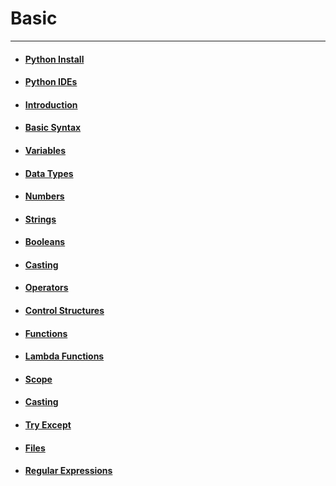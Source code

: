 # Basic
---
- #### [Python Install](basic/python_install.md)
- #### [Python IDEs](basic/ides.md)
- #### [Introduction](basic/introduction.md)
- #### [Basic Syntax](basic/basic_syntax.md)
- #### [Variables](basic/variables.md)
- #### [Data Types](basic/data_types.md)
- #### [Numbers](basic/numbers.md)
- #### [Strings](basic/strings.md)
- #### [Booleans](basic/booleans.md)
- #### [Casting](basic/casting.md)
- #### [Operators](basic/operators.md)
- #### [Control Structures](basic/control_structures.md)
- #### [Functions](basic/functions.md)
- #### [Lambda Functions](basic/lambda_functions.md)
- #### [Scope](basic/scope.md)
- #### [Casting](basic/casting.md)
- #### [Try Except](basic/try_except.md)
- #### [Files](basic/files.md)
- #### [Regular Expressions](basic/regular_expressions.md)